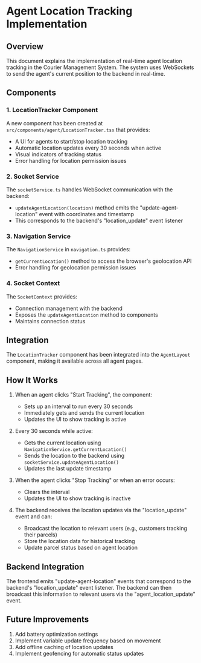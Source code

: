 # Agent Location Tracking Implementation

## Overview

This document explains the implementation of real-time agent location tracking in the Courier Management System. The system uses WebSockets to send the agent's current position to the backend in real-time.

## Components

### 1. LocationTracker Component

A new component has been created at `src/components/agent/LocationTracker.tsx` that provides:

- A UI for agents to start/stop location tracking
- Automatic location updates every 30 seconds when active
- Visual indicators of tracking status
- Error handling for location permission issues

### 2. Socket Service

The `socketService.ts` handles WebSocket communication with the backend:

- `updateAgentLocation(location)` method emits the "update-agent-location" event with coordinates and timestamp
- This corresponds to the backend's "location_update" event listener

### 3. Navigation Service

The `NavigationService` in `navigation.ts` provides:

- `getCurrentLocation()` method to access the browser's geolocation API
- Error handling for geolocation permission issues

### 4. Socket Context

The `SocketContext` provides:

- Connection management with the backend
- Exposes the `updateAgentLocation` method to components
- Maintains connection status

## Integration

The `LocationTracker` component has been integrated into the `AgentLayout` component, making it available across all agent pages.

## How It Works

1. When an agent clicks "Start Tracking", the component:
   - Sets up an interval to run every 30 seconds
   - Immediately gets and sends the current location
   - Updates the UI to show tracking is active

2. Every 30 seconds while active:
   - Gets the current location using `NavigationService.getCurrentLocation()`
   - Sends the location to the backend using `socketService.updateAgentLocation()`
   - Updates the last update timestamp

3. When the agent clicks "Stop Tracking" or when an error occurs:
   - Clears the interval
   - Updates the UI to show tracking is inactive

4. The backend receives the location updates via the "location_update" event and can:
   - Broadcast the location to relevant users (e.g., customers tracking their parcels)
   - Store the location data for historical tracking
   - Update parcel status based on agent location

## Backend Integration

The frontend emits "update-agent-location" events that correspond to the backend's "location_update" event listener. The backend can then broadcast this information to relevant users via the "agent_location_update" event.

## Future Improvements

1. Add battery optimization settings
2. Implement variable update frequency based on movement
3. Add offline caching of location updates
4. Implement geofencing for automatic status updates